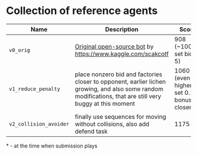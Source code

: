 # Collection of reference agents

| Name | Description| Score\* |
|---|---|---|
|  `v0_orig` | [Original open-source bot](https://www.kaggle.com/code/scakcotf/building-a-basic-rule-based-agent-in-python) by https://www.kaggle.com/scakcotf | 908 (~1000, if set bid to 5) |
| `v1_reduce_penalty` | place nonzero bid and factories closer to opponent, earlier lichen growing, and also some random modifications, that are still very buggy at this moment | 1060 (even higher, if set 0.1 bonus fro closeness)
| `v2_collision_avoider` | finally use sequences for moving without collisions, also add defend task | 1175 |

\* - at the time when submission plays